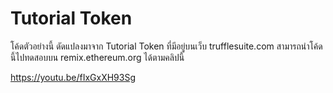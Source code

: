 # Tutorial Token
โค้ดตัวอย่างนี้ ดัดแปลงมาจาก Tutorial Token ที่มีอยู่บนเว็บ trufflesuite.com สามารถนำโค้ดนี้ไปทดสอบบน remix.ethereum.org ได้ตามคลิปนี้

https://youtu.be/fIxGxXH93Sg
